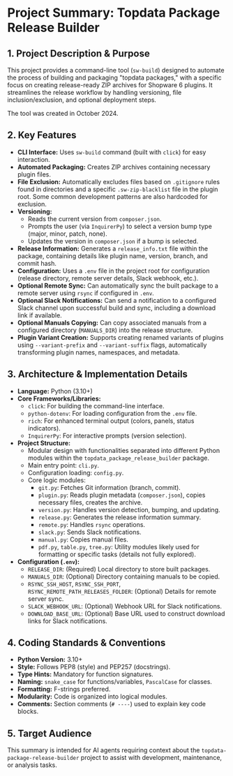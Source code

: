 # Project Summary: Topdata Package Release Builder

## 1. Project Description & Purpose

This project provides a command-line tool (`sw-build`) designed to automate the process of building and packaging "topdata packages," with a specific focus on creating release-ready ZIP archives for Shopware 6 plugins. It streamlines the release workflow by handling versioning, file inclusion/exclusion, and optional deployment steps.

The tool was created in October 2024.

## 2. Key Features

*   **CLI Interface:** Uses `sw-build` command (built with `click`) for easy interaction.
*   **Automated Packaging:** Creates ZIP archives containing necessary plugin files.
*   **File Exclusion:** Automatically excludes files based on `.gitignore` rules found in directories and a specific `.sw-zip-blacklist` file in the plugin root. Some common development patterns are also hardcoded for exclusion.
*   **Versioning:**
    *   Reads the current version from `composer.json`.
    *   Prompts the user (via `InquirerPy`) to select a version bump type (major, minor, patch, none).
    *   Updates the version in `composer.json` if a bump is selected.
*   **Release Information:** Generates a `release_info.txt` file within the package, containing details like plugin name, version, branch, and commit hash.
*   **Configuration:** Uses a `.env` file in the project root for configuration (release directory, remote server details, Slack webhook, etc.).
*   **Optional Remote Sync:** Can automatically sync the built package to a remote server using `rsync` if configured in `.env`.
*   **Optional Slack Notifications:** Can send a notification to a configured Slack channel upon successful build and sync, including a download link if available.
*   **Optional Manuals Copying:** Can copy associated manuals from a configured directory (`MANUALS_DIR`) into the release structure.
*   **Plugin Variant Creation:** Supports creating renamed variants of plugins using `--variant-prefix` and `--variant-suffix` flags, automatically transforming plugin names, namespaces, and metadata.

## 3. Architecture & Implementation Details

*   **Language:** Python (3.10+)
*   **Core Frameworks/Libraries:**
    *   `click`: For building the command-line interface.
    *   `python-dotenv`: For loading configuration from the `.env` file.
    *   `rich`: For enhanced terminal output (colors, panels, status indicators).
    *   `InquirerPy`: For interactive prompts (version selection).
*   **Project Structure:**
    *   Modular design with functionalities separated into different Python modules within the `topdata_package_release_builder` package.
    *   Main entry point: `cli.py`.
    *   Configuration loading: `config.py`.
    *   Core logic modules:
        *   `git.py`: Fetches Git information (branch, commit).
        *   `plugin.py`: Reads plugin metadata (`composer.json`), copies necessary files, creates the archive.
        *   `version.py`: Handles version detection, bumping, and updating.
        *   `release.py`: Generates the release information summary.
        *   `remote.py`: Handles `rsync` operations.
        *   `slack.py`: Sends Slack notifications.
        *   `manual.py`: Copies manual files.
        *   `pdf.py`, `table.py`, `tree.py`: Utility modules likely used for formatting or specific tasks (details not fully explored).
*   **Configuration (`.env`):**
    *   `RELEASE_DIR`: (Required) Local directory to store built packages.
    *   `MANUALS_DIR`: (Optional) Directory containing manuals to be copied.
    *   `RSYNC_SSH_HOST`, `RSYNC_SSH_PORT`, `RSYNC_REMOTE_PATH_RELEASES_FOLDER`: (Optional) Details for remote server sync.
    *   `SLACK_WEBHOOK_URL`: (Optional) Webhook URL for Slack notifications.
    *   `DOWNLOAD_BASE_URL`: (Optional) Base URL used to construct download links for Slack notifications.

## 4. Coding Standards & Conventions

*   **Python Version:** 3.10+
*   **Style:** Follows PEP8 (style) and PEP257 (docstrings).
*   **Type Hints:** Mandatory for function signatures.
*   **Naming:** `snake_case` for functions/variables, `PascalCase` for classes.
*   **Formatting:** F-strings preferred.
*   **Modularity:** Code is organized into logical modules.
*   **Comments:** Section comments (`# ----`) used to explain key code blocks.

## 5. Target Audience

This summary is intended for AI agents requiring context about the `topdata-package-release-builder` project to assist with development, maintenance, or analysis tasks.